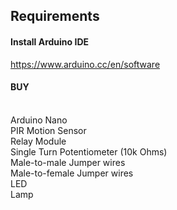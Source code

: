 
## Requirements

#### Install Arduino IDE
https://www.arduino.cc/en/software


#### BUY
</br>
Arduino Nano </br>
PIR Motion Sensor </br>
Relay Module </br>
Single Turn Potentiometer (10k Ohms) </br>
Male-to-male Jumper wires </br>
Male-to-female Jumper wires </br>
LED </br>
Lamp </br>
